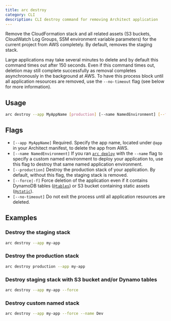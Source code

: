 ```yaml
---
title: arc destroy
category: CLI
description: CLI destroy command for removing Architect application
---
```


Remove the CloudFormation stack and all related assets (S3 buckets, CloudWatch Log Groups, SSM environment variable parameters) for the current project from AWS completely. By default, removes the staging stack.

Large applications may take several minutes to delete and by default this command times out after 150 seconds. Even if this command times out, deletion may still complete successfully as removal completes asynchronously in the background at AWS. To have this process block until all application resources are removed, use the `--no-timeout` flag (see below for more information).

## Usage

```bash
arc destroy --app MyAppName [production] [--name NamedEnvironment] [--force]
```

## Flags

- `[--app MyAppName]` Required. Specify the app name, located under `@app` in your Architect manifest, to delete the app from AWS.
- `[--name NamedEnvironment]` If you ran [`arc deploy`][deploy] with the `--name` flag to specify a custom named environment to deploy your application to, use this flag to destroy that same named application environment.
- `[--production]` Destroy the production stack of your application. By default, without this flag, the staging stack is removed.
- `[--force|-f]` Force deletion of the application even if it contains DynamoDB tables ([`@tables`][tables]) or S3 bucket containing static assets ([`@static`][static]).
- `[--no-timeout]` Do not exit the process until all application resources are deleted.

## Examples

### Destroy the staging stack

```bash
arc destroy --app my-app
```

### Destroy the production stack

```bash
arc destroy production --app my-app
```

### Destroy staging stack with S3 bucket and/or Dynamo tables

```bash
arc destroy --app my-app --force
```

### Destroy custom named stack

```bash
arc destroy --app my-app --force --name Dev
```

[deploy]: deploy
[tables]: ../project-manifest/tables
[static]: ../project-manifest/static
